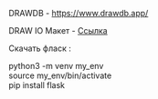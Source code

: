

DRAWDB - https://www.drawdb.app/

DRAW IO Макет - <a href="https://viewer.diagrams.net/?tags=%7B%7D&lightbox=1&highlight=0000ff&edit=_blank&layers=1&nav=1&title=Untitled%20Diagram.drawio#R%3Cmxfile%3E%3Cdiagram%20name%3D%22Page-1%22%20id%3D%22WGGubwF8pH2q-80tHf0z%22%3E7V3rb6Q4Ev9rWro9qSMMmMdH6MfuSTOzI81Kt%2FORSzOdXnWaHE0myf71h99lbBIyCa%2B%2B0YxosAtjflVlV5ULZ%2BGtbh9%2FLbO7m4%2FFLj8uXGf3uPDWC9f1IuTVP6TkiZW4octL9uVhx8qQKvhy%2BDvnhQ4vvT%2Fs8rNGWBXFsTrc6YXXxemUX1daWVaWxYNO9q046k%2B9y%2Fa5UfDlOjuapf8%2B7KobVhphR5X%2Flh%2F2N%2BLJyOE1t5kg5gXnm2xXPIAib7PwVmVRVOzs9nGVHwl6Ahd237alVnaszE9Vlxu%2BetHN6vPx0zn4q%2Fh7sz%2F633eflj5r5Xt2vOcvzDtbPQkEyuL%2BtMtJI87CSx9uDlX%2B5S67JrUPNdPrspvq9lhfofqUN5eXVf7Y2k8k376Wm7y4zavyqSZ5lBCyW7jIoIBfPyj8ccjLbgD2sUA64zzfy7YVLPUJR%2BYVKEUmSjUYCSbH2KHHRJ0ntDbe0GNN7NT%2F%2FMnBGkcdYZUS%2Fe6wovCCpK9HmEzx%2B23z4XNdknwi4rX6%2FePHzac%2FDOhqECodn%2Bx42J%2Fq8%2BsajLysCwhUh3qwS3jF7WG3I7dbgdZZ8Q5Y1xp7hXW0I1kC8HYdbOKNcU9we8iq7fEWaHVE9Rxxza%2FHnTAl%2F13nnygK61kvxrRwTf6PLtGuLtGuRfF9xyLRvQ2ngnUAlHxXz7r8siirm2JfnLLjRpU2pE%2FRfCiKOw7WX3lVPXETIruvCh3K%2FPFQ%2FQnOv5KmrlzML9ePvGl68SQuTvUL%2Fwkv2G1YXKrb6JW4j70geavnuVaDUNyX1%2Flz8sgNpior93n1HKyuXQ7K%2FJhVh%2B96T95fbTz7JEmVJKVqk4b06NNjPVWiReTS44poiyKgVUzfUtpImlAyb3Rdwt7LuiT1bRBd8k3LYjRdmr4q4Y6q5MVvVCV%2B6%2BfiUPdRik%2FUFB%2FcEAvWMX5XQzJkN96go3iCBldjevJ8i8HlWVSqid37jWTB9FGSE%2FZ4KE3ReHeiyfmO3kU4j01g43h0t4iN0ZcigP3hJMbTpj%2FDjlQME4eLGzn3lBgmK2XCRVtupDEywn92SenjFIizq7fmLpLI4MzknVPkBlP0Tn2Ldzq61EvhfcYsts5OqLfpyXdngJPfFaegN5jsXhubkbjXtgJHOlyka%2BG7ST%2BOuW8RP85Q2SNd1X2LFSrHcsgZrzfOWGx1OTATPtSoS25I7BPOEzc4EsTPd9lJY0Xw33uy3pBeF8eihp3Ersr9f7J%2F1HcQJ7zx8wtF1%2FlWnKrlt%2Bz2cHxit9wWp%2BLMWCLrz9RXJLXO3SMrJ2xfck4ntBtZWYEqxk1Scyo4Z1UP67M9%2B8XN9SVcw0hK6dqJvBKwYgpsXbIm58SuwwRIXHPjJVokaYXs%2FFAzrmqGcU%2FWqArGElkhJJoUkEdpck8KKT6knCoRKUH0EjyKKUCXl5FV8j2USmCiFIoSvLjzpMo9BMqZjsg6OoKJOq4rqhLU1Tojy%2FegA02Y6aXEGhbqEsDpDFFhulBrIVMHIVdzG6SawScPm2PUsEOUxVEmkwcM8ImI3rBol0WVVYfi1B%2F4PhobfIv%2FzQxubpevlH3PbHFlwW%2BB0c88TQSMeAxuF1Y%2BJ2beQgTWQIQXAVvmbQbE9E9FO9IZ4LWpci14I%2FJZHV4hAd6L1m1X9S0OVWcS2ThSIsqrzNWIyQ8FLnp5KPDQoOLYEuboIo4r4Hc6WmG0FY3MnUO28cKzrbr1xyFLvARyyLTwY8EhaVZq54RgCTyBjaDeApeAuRBsESgFD1iJeUF4Dq5jPJI1Qhd%2B4FPIGLLl9MoJkT2DBOyhcjEpBY%2BQ5nP7udtoFr6UnNrE0Je6oMrVMd3or%2FZafNjS14tM6tgsvGVjO4JXk09RS3RwPS%2FlVeQofD8NE8ZWV%2FcYN3apsrxFpL8yLbf3%2FPk%2BJwAHhicSR0mc6mLTGcwoFTxyQD8lGvKtMWhZthkABFIh6rQbqpNCwmc3BKJmLo1rCxrbZqm4rzFQTJN2pzri%2FCE%2Bj25ovOxvz445fiNS7VmYgzxLaLO3CQq3J940Rl7UHFt5HoGjFJIyEMVm0G%2F6nGmqjZUztiSD%2FjgzwWBq5OsoLaOuCY39rfXhlhyYWa31GcCOv4SFJ5im%2FOPy1yNOU8xcaC56YIuvOuyiB7aHTn6uiL60uO02V0SXEQ5HXxLFE0wEiILG6BCGHaW%2BvyXRoMW%2BWgMnZAv8ljYfRl4Ce%2FnVLtPshN81pkXLvDiswRxYzDJlUHRhpQxbOIIMxhq6M3SGAboobGqozc4Z1DsN%2Fh9SqI2RMeiayuj3hrvFvFw31rFkFIa7lvVbkmk85j8Wu33yGoA8R5%2FNx3c0AzPpgbzEFpF2CcYO8hd4483RrfejsGE9%2BbFpOg2Mt%2BkwXDDeOBgdb9PzoE0yvG3e%2F%2BRxxrE%2Bno%2BelRCYK5GXhvHoyQeBfS2Re75mmDyu5%2F2fOWmTzUlbk5YSeUacA0zzyyIsy9byLJJniTyjXSH8JTlpjMNGkhtDkRAwTtdnCSUT3MYuTeFyWk5%2FkQlvGvdlM0oCdDoqBZKKSIKsB9IgCZhE6CQi%2B45RcMkQJOq96NVenZtSwtkEJAWUKNYJ5gnoBLM5CxnDu96JtDuVFL1L467euJAtQKETCJEABCr3UWQ%2FGvmPIAMS5ECKLEgJt%2BqGyIV8HQwaCXh%2FmB3J8yPhXQ34nCe9nudKqnqRLwloeM6kopF5k5CoQUPzJ0H9XuumnZm8EPC0WWXKpbzHKspC68n5Vqg%2B1ALXMhawOdeSzyqVUcy9pFCffUkln3%2BfS5Q1U2pVZ3rJldXyXmGuLMyhbeTKBs%2BkysLmfqbKvta1fdEotS3N9GYwiYc1DSYkFglkoE0Ge8Q6N6fZqFBQgubPEZsJOyxHpvghVfNbaAtI1tBYbyvaoWuXWz0HZvbSaAPaJo394dzyHdarUgXnxgUji9mWI2uLwPfHBnskuJkfNjegjS9HOsYP%2BsPZ%2FnGbPeI%2BO7SbEbHR0bZ%2FpwPTkti5LNHyGjBPW4AJkUkqaFJgnUSgQZHtNDv2IbexQmUL07uDho1De8IKX3zdznUJ1vKJvS1EPzDW9g9ZmJzzKWANhqkZDlBGhun4C1FhS0B5bSx9O0ZweT1HDjjTW5wSomyVfJ5UwgL8kcxYBYny4AtBSAY%2F8eM0jD4ANBdgU9k3B7FysLdMuKglw%2BsnB61KiJt7vU6BhS0O908W2i2IZhaXPSF1YB5anPkmtGPvazyFzyWiFm97Vp9LGMCO%2F7lEZPGuJwfTBD6XiFr2rxj4OwBngYk3Xeb7w7kqs%2BqQ0bIZmrVuGJANlTsMyK4nS4cZkkMDzQG3yVVb435dgJ1xX9gm9ypy44W2VW4cocXzm%2BXSq895eahhIwIBOPsuO%2BgKpX1xB102tpuSMsxm1JHFiRdbtN9l5%2FNDUe4W09mhveFKLEPXMjba1n368wUt%2FrgA8P6cl6fsNp8ygLZJeFAA4xZnGtowMbBqzO%2FBRgcx6Lo7YW8gIsdc6R5w2F46V47jwpH7yg%2BjbqM3Wrxqk3PSSJ%2FDtvfG0Zjf2tjP3Dbf%2B0g60aIh1j1jV3PVnJS4piS17IeelGX2BMjuCMG5vZ%2FIiY1O2nsigjvO2%2BjFiyjhZ11WqvAOu7nHLdEeDPZIEFHr5jYy8KsvpGrXck8SsIXL2tG3ncHgsyPEVyA4MdxuBewTxFsWm8C4K%2FHExoYwcgsdkjJMj77og%2B3Dtdc99BKM6cCyLWk9%2Fl6FQ9rSYlONKbmXS2wEgsaPb8SXsB2Eiez4AY54gvtBvEECewSqJc9inAjHh99%2F%2FdenucY2lr6jxtlpBTdiSxxrut7uEhvWkm1fsGG9NUuChUAwv80OxynDF3pjwyft6ymE10TN6%2F4KVTjgn6ESzv6LQTT2BzLHCqLFLVu6vmo7gh8zzsdXqqDrLkU9KpXFzp5uDM4yLnXd8qZHCFvSqp9ZTZ%2BdXdIJ90G%2FDkZOy4YaYHfwJAQuzwxz6LpNwwPD3mLtb4GP6QDJT7mdfwHg20zIgcFvWUy%2BoKGm0zLLwKi3bOV3QSNNp9XBgVFvyZG%2BuIGm05rYO2G%2F4N%2FogjUC9XWut%2Fkf%3C%2Fdiagram%3E%3C%2Fmxfile%3E
">Ссылка</a>

Скачать фласк :

python3 -m venv my_env<br>
source my_env/bin/activate<br>
pip install flask
